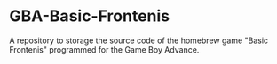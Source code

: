 # GBA-Basic-Frontenis
A repository to storage the source code of the homebrew game "Basic Frontenis" programmed for the Game Boy Advance.
